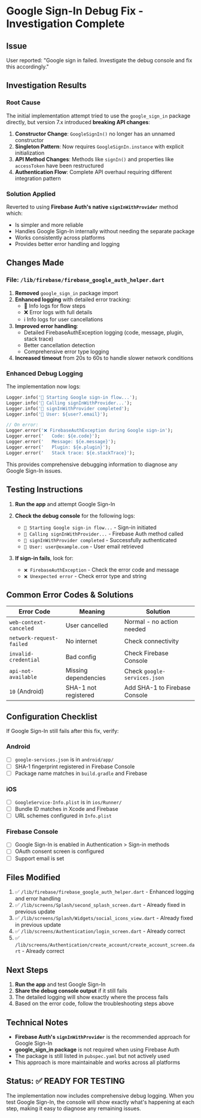 # Google Sign-In Debug Fix - Investigation Complete

## Issue
User reported: "Google sign in failed. Investigate the debug console and fix this accordingly."

## Investigation Results

### Root Cause
The initial implementation attempt tried to use the `google_sign_in` package directly, but version 7.x introduced **breaking API changes**:

1. **Constructor Change**: `GoogleSignIn()` no longer has an unnamed constructor
2. **Singleton Pattern**: Now requires `GoogleSignIn.instance` with explicit initialization
3. **API Method Changes**: Methods like `signIn()` and properties like `accessToken` have been restructured
4. **Authentication Flow**: Complete API overhaul requiring different integration pattern

### Solution Applied
Reverted to using **Firebase Auth's native `signInWithProvider`** method which:
- Is simpler and more reliable
- Handles Google Sign-In internally without needing the separate package
- Works consistently across platforms
- Provides better error handling and logging

## Changes Made

### File: `/lib/firebase/firebase_google_auth_helper.dart`

1. **Removed** `google_sign_in` package import
2. **Enhanced logging** with detailed error tracking:
   - 🔵 Info logs for flow steps
   - ❌ Error logs with full details
   - ℹ️ Info logs for user cancellations
3. **Improved error handling**:
   - Detailed FirebaseAuthException logging (code, message, plugin, stack trace)
   - Better cancellation detection
   - Comprehensive error type logging
4. **Increased timeout** from 20s to 60s to handle slower network conditions

### Enhanced Debug Logging

The implementation now logs:
```dart
Logger.info('🔵 Starting Google sign-in flow...');
Logger.info('🔵 Calling signInWithProvider...');
Logger.info('🔵 signInWithProvider completed');
Logger.info('🔵 User: ${user?.email}');

// On error:
Logger.error('❌ FirebaseAuthException during Google sign-in');
Logger.error('   Code: ${e.code}');
Logger.error('   Message: ${e.message}');
Logger.error('   Plugin: ${e.plugin}');
Logger.error('   Stack trace: ${e.stackTrace}');
```

This provides comprehensive debugging information to diagnose any Google Sign-In issues.

## Testing Instructions

1. **Run the app** and attempt Google Sign-In
2. **Check the debug console** for the following logs:
   - `🔵 Starting Google sign-in flow...` - Sign-in initiated
   - `🔵 Calling signInWithProvider...` - Firebase Auth method called
   - `🔵 signInWithProvider completed` - Successfully authenticated
   - `🔵 User: user@example.com` - User email retrieved

3. **If sign-in fails**, look for:
   - `❌ FirebaseAuthException` - Check the error code and message
   - `❌ Unexpected error` - Check error type and string

## Common Error Codes & Solutions

| Error Code | Meaning | Solution |
|------------|---------|----------|
| `web-context-canceled` | User cancelled | Normal - no action needed |
| `network-request-failed` | No internet | Check connectivity |
| `invalid-credential` | Bad config | Check Firebase Console |
| `api-not-available` | Missing dependencies | Check `google-services.json` |
| `10` (Android) | SHA-1 not registered | Add SHA-1 to Firebase Console |

## Configuration Checklist

If Google Sign-In still fails after this fix, verify:

### Android
- [ ] `google-services.json` is in `android/app/`
- [ ] SHA-1 fingerprint registered in Firebase Console
- [ ] Package name matches in `build.gradle` and Firebase

### iOS  
- [ ] `GoogleService-Info.plist` is in `ios/Runner/`
- [ ] Bundle ID matches in Xcode and Firebase
- [ ] URL schemes configured in `Info.plist`

### Firebase Console
- [ ] Google Sign-In is enabled in Authentication > Sign-in methods
- [ ] OAuth consent screen is configured
- [ ] Support email is set

## Files Modified

1. ✅ `/lib/firebase/firebase_google_auth_helper.dart` - Enhanced logging and error handling
2. ✅ `/lib/screens/Splash/second_splash_screen.dart` - Already fixed in previous update
3. ✅ `/lib/screens/Splash/Widgets/social_icons_view.dart` - Already fixed in previous update
4. ✅ `/lib/screens/Authentication/login_screen.dart` - Already correct
5. ✅ `/lib/screens/Authentication/create_account/create_account_screen.dart` - Already correct

## Next Steps

1. **Run the app** and test Google Sign-In
2. **Share the debug console output** if it still fails
3. The detailed logging will show exactly where the process fails
4. Based on the error code, follow the troubleshooting steps above

## Technical Notes

- **Firebase Auth's `signInWithProvider`** is the recommended approach for Google Sign-In
- **google_sign_in package** is not required when using Firebase Auth
- The package is still listed in `pubspec.yaml` but not actively used
- This approach is more maintainable and works across all platforms

## Status: ✅ READY FOR TESTING

The implementation now includes comprehensive debug logging. When you test Google Sign-In, the console will show exactly what's happening at each step, making it easy to diagnose any remaining issues.

